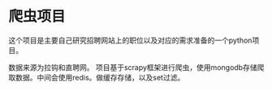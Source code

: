 # 爬虫项目
这个项目是主要自己研究招聘网站上的职位以及对应的需求准备的一个python项目。

数据来源为拉钩和直聘网。
项目基于scrapy框架进行爬虫，使用mongodb存储爬取数据。中间会使用redis。做缓存存储，以及set过滤。
